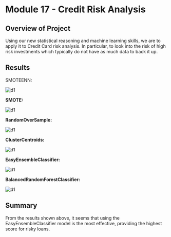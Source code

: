 # Module 17 - Credit Risk Analysis

## Overview of Project
Using our new statistical reasoning and machine learning skills, we are to apply it to Credit Card risk analysis. In particular, to look into the risk of high risk investments which typically do not have as much data to back it up.

## Results

SMOTEENN:  

![d1](smoteenn.png)

**SMOTE:**  

![d1](smote.png)

**RandomOverSample:**  

![d1](random.png)

**ClusterCentroids:**  

![d1](cluster.png)

**EasyEnsembleClassifier:**  

![d1](easy.png)

**BalancedRandomForestClassifier:**

![d1](balanced.png)




## Summary

From the results shown above, it seems that using the EasyEnsembleClassifier model is the most effective, providing the highest score for risky loans. 
